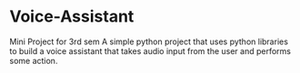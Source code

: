 # Voice-Assistant
Mini Project for 3rd sem
A simple python project that uses python libraries to build a voice assistant that takes audio input from the user and performs some action.
